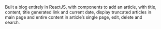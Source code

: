 Built a blog entirely in ReactJS, with components to add an article, with title, content, title
generated link and current date, display truncated articles in main page and entire content in
article’s single page, edit, delete and search.
